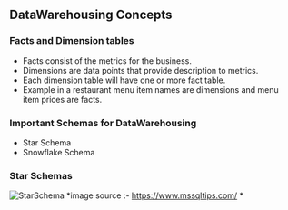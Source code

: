 ## DataWarehousing Concepts

### Facts and Dimension tables

- Facts consist of the metrics for the business.
- Dimensions are data points that provide description to metrics.
- Each dimension table will have one or more fact table.
- Example in a restaurant menu item names are dimensions and
  menu item prices are facts.

### Important Schemas for DataWarehousing
- Star Schema
- Snowflake Schema


### Star Schemas

![StarSchema]("https://github.com/jehanjoshi007/MediaAssets/blob/master/StarSchema.png")
*image source :- https://www.mssqltips.com/ *
